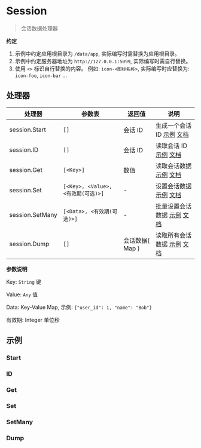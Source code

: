 # Session

<blockquote>
  <p>会话数据处理器</p>
</blockquote>

**约定**

1. 示例中约定应用根目录为 `/data/app`, 实际编写时需替换为应用根目录。
2. 示例中约定服务器地址为 `http://127.0.0.1:5099`, 实际编写时需自行替换。
3. 使用 `<>` 标识自行替换的内容。 例如: `icon-<图标名称>`, 实际编写时应替换为: `icon-foo`, `icon-bar` ...

## 处理器

| 处理器          | 参数表                             | 返回值          | 说明                                                        |
| --------------- | ---------------------------------- | --------------- | ----------------------------------------------------------- |
| session.Start   | `[]`                               | 会话 ID         | 生成一个会话 ID [示例](#start) [文档](./Session/Start)      |
| session.ID      | `[]`                               | 会话 ID         | 读取会话 ID [示例](#id) [文档](./Session/ID)                |
| session.Get     | `[<Key>]`                          | 数值            | 读取会话数据 [示例](#get) [文档](./Session/Get)             |
| session.Set     | `[<Key>, <Value>, <有效期(可选)>]` | -               | 设置会话数据 [示例](#set) [文档](./Session/Set)             |
| session.SetMany | `[<Data>, <有效期(可选)>]`         | -               | 批量设置会话数据 [示例](#setmany) [文档](./Session/SetMany) |
| session.Dump    | `[]`                               | 会话数据( Map ) | 读取所有会话数据 [示例](#dump) [文档](./Session/Dump)       |

**参数说明**

Key: `String` 键

Value: `Any` 值

Data: Key-Value Map, 示例: `{"user_id": 1, "name": "Bob"}`

有效期: Integer 单位秒

## 示例

### Start

### ID

### Get

### Set

### SetMany

### Dump
